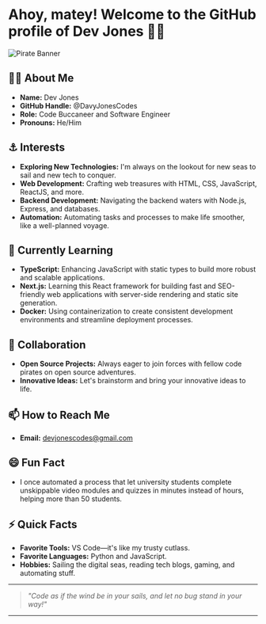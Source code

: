 # Ahoy, matey! Welcome to the GitHub profile of Dev Jones 🏴‍☠️

![Pirate Banner](https://example.com/pirate-banner.jpg) <!-- Replace with your own banner image URL -->

## 🏴‍☠️ About Me

- **Name:** Dev Jones
- **GitHub Handle:** @DavyJonesCodes
- **Role:** Code Buccaneer and Software Engineer
- **Pronouns:** He/Him

## ⚓ Interests

- **Exploring New Technologies:** I'm always on the lookout for new seas to sail and new tech to conquer.
- **Web Development:** Crafting web treasures with HTML, CSS, JavaScript, ReactJS, and more.
- **Backend Development:** Navigating the backend waters with Node.js, Express, and databases.
- **Automation:** Automating tasks and processes to make life smoother, like a well-planned voyage.

## 🌱 Currently Learning

- **TypeScript:** Enhancing JavaScript with static types to build more robust and scalable applications.
- **Next.js:** Learning this React framework for building fast and SEO-friendly web applications with server-side rendering and static site generation.
- **Docker:** Using containerization to create consistent development environments and streamline deployment processes.

## 💞️ Collaboration

- **Open Source Projects:** Always eager to join forces with fellow code pirates on open source adventures.
- **Innovative Ideas:** Let's brainstorm and bring your innovative ideas to life.

## 📫 How to Reach Me

- **Email:** devjonescodes@gmail.com

## 😄 Fun Fact

- I once automated a process that let university students complete unskippable video modules and quizzes in minutes instead of hours, helping more than 50 students.

## ⚡ Quick Facts

- **Favorite Tools:** VS Code—it's like my trusty cutlass.
- **Favorite Languages:** Python and JavaScript.
- **Hobbies:** Sailing the digital seas, reading tech blogs, gaming, and automating stuff.

---

> _"Code as if the wind be in your sails, and let no bug stand in your way!"_

---

<!---
DavyJonesCodes/DavyJonesCodes is a ✨ special ✨ repository because its `README.md` (this file) appears on your GitHub profile.
--->

